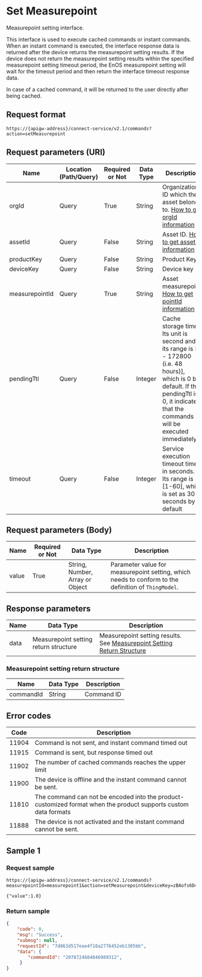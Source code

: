 # Set Measurepoint



Measurepoint setting interface.

This interface is used to execute cached commands or instant commands. When an instant command is executed, the interface response data is returned after the device returns the measurepoint setting results. If the device does not return the measurepoint setting results within the specified measurepoint setting timeout period, the EnOS measurepoint setting will wait for the timeout period and then return the interface timeout response data.

In case of a cached command, it will be returned to the user directly after being cached.

## Request format

```
https://{apigw-address}/connect-service/v2.1/commands?action=setMeasurepoint
```

## Request parameters (URI)

| Name | Location (Path/Query) | Required or Not | Data Type | Description |
|---------------|------------------|----------|-----------|--------------|
| orgId         | Query            | True     | String    | Organization ID which the asset belongs to. [How to get orgId information](/docs/api/en/latest/api_faqs#how-to-get-orgid-information-orgid)                |
| assetId  | Query            | False   | String         | Asset ID. [How to get assetId information](/docs/api/en/latest/api_faqs.html#how-to-get-assetid-information-assetid) |
| productKey | Query          | False       | String       | Product Key      |
| deviceKey | Query           | False      | String       | Device key          |
| measurepointId      | Query| True | String    | Asset measurepoint. [How to get pointId information](/docs/api/en/latest/api_faqs.html#how-to-get-assetid-information-assetid) |
| pendingTtl     | Query| False| Integer    | Cache storage time. Its unit is second and its range is [0 - 172800 (i.e. 48 hours)], which is 0 by default. If the pendingTtl is 0, it indicates that the commands will be executed immediately.  |
| timeout        | Query| False         | Integer    | Service execution timeout time in seconds. Its range is [1-60], which is set as 30 seconds by default|

## Request parameters (Body)

| Name | Required or Not | Data Type | Description |
|-----------|---------------|-------------------|----------|
| value | True| String, Number, Array or Object | Parameter value for measurepoint setting, which needs to conform to the definition of `ThingModel`.  |




## Response parameters

| Name | Data Type | Description |
|-------------|-------------------|-----------------------------|
| data |  Measurepoint setting return structure      | Measurepoint setting results. See [Measurepoint Setting Return Structure](/docs/api/en/latest/connect/set_measurepoint.html#id4) |


### Measurepoint setting return structure

| Name | Data Type | Description |
|-------------|-------------------|-----------------------------|
| commandId  | String| Command ID|

## Error codes

| Code | Description    |
|-------|------------------------------------------------------------------|
| 11904 | Command is not sent, and instant command timed out                         |
| 11915 | Command is sent, but response timed out                  |
| 11902 | The number of cached commands reaches the upper limit                                   |
| 11900 | The device is offline and the instant command cannot be sent.                                     |
| 11810 | The command can not be encoded into the product-customized format when the product supports custom data formats |
| 11888 | The device is not activated and the instant command cannot be sent.                        |


## Sample 1

### Request sample

```
https://{apigw-address}/connect-service/v2.1/commands?measurepointId=measurepoint1&action=setMeasurepoint&deviceKey=zBAofs6D4s&pendingTtl=1000&productKey=6Bt59ySj&orgId=o15535059999891&timeout=30

{"value":1.0}
```

### Return sample

```json
{
    "code": 0,
    "msg": "Success",
    "submsg": null,
    "requestId": "7d863d517eae4f18a2776452eb1305bb",
    "data": {
        "commandId": "2078724684846989312",
     }
}
```

